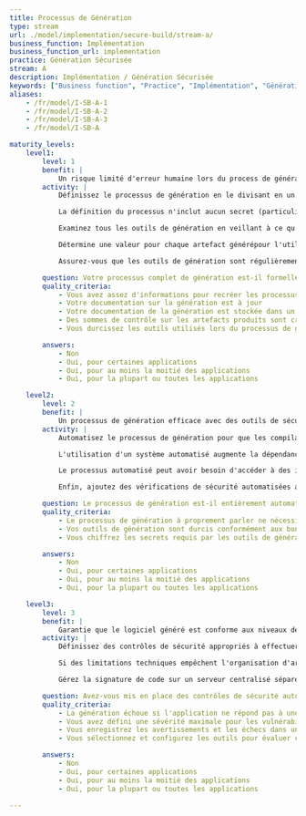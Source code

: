 ```yaml
---
title: Processus de Génération
type: stream
url: ./model/implementation/secure-build/stream-a/
business_function: Implémentation
business_function_url: implementation
practice: Génération Sécurisée
stream: A
description: Implémentation / Génération Sécurisée
keywords: ["Business function", "Practice", "Implémentation", "Génération Sécurisée"]
aliases:
    - /fr/model/I-SB-A-1
    - /fr/model/I-SB-A-2
    - /fr/model/I-SB-A-3
    - /fr/model/I-SB-A

maturity_levels:
    level1:
        level: 1
        benefit: |
            Un risque limité d'erreur humaine lors du process de génération minimisant les problèmes de sécurité
        activity: |
            Définissez le processus de génération en le divisant en un ensemble d'instructions claires devant être suivies soit par une personne, soit par un outil automatisé. La définition du processus de génération décrit l'ensemble du processus de bout en bout afin que la personne ou l'outil puisse le suivre de façon cohérente chaque fois et produise le même résultat. La définition est stockée de façon centralisée et est accessible à tous les outils ou personnes concernées. Évitez d'en stocker plusieurs copies car elles peuvent devenir incohérentes ou périmées.

            La définition du processus n'inclut aucun secret (particulièrement ceux nécessaires pendant le processus de génération).

            Examinez tous les outils de génération en veillant à ce qu'ils soient activement maintenus par les fournisseurs et à jour avec les derniers correctifs de sécurité. Durcissez la configuration de chaque outil pour qu'il soit aligné avec les conseils des fournisseurs et les bonnes pratiques de l'industrie.

            Détermine une valeur pour chaque artefact générépour l'utiliser ultérieurement pour vérifier son intégrité, comme une signature ou une valeur de hachage. Protégez cette valeur et, si l'artefact est signé, le certificat privé de signature .

            Assurez-vous que les outils de génération sont régulièrement mis à jour et correctement durcis.

        question: Votre processus complet de génération est-il formellement décrit?
        quality_criteria:
            - Vous avez assez d'informations pour recréer les processus de génération
            - Votre documentation sur la génération est à jour
            - Votre documentation de la génération est stockée dans un emplacement accessible
            - Des sommes de contrôle sur les artefacts produits sont créées pendant la génération pour permettre une vérification ultérieure
            - Vous durcissez les outils utilisés lors du processus de génération

        answers:
            - Non
            - Oui, pour certaines applications
            - Oui, pour au moins la moitié des applications
            - Oui, pour la plupart ou toutes les applications

    level2:
        level: 2
        benefit: |
            Un processus de génération efficace avec des outils de sécurité intégrés
        activity: |
            Automatisez le processus de génération pour que les compilations puissent être exécutées de manière cohérente à tout moment. Le processus de génération ne devrait généralement nécessiter aucune intervention, réduisant encore la probabilité d'erreurs humaines.

            L'utilisation d'un système automatisé augmente la dépendance à la sécurité des outils de génération et rend le durcissement et le maintien des outils encore plus critique. Portez une attention particulière aux interfaces de ces outils, telles que les portails web et la façon dont ils peuvent être verrouillés. L'exposition d'un outil de génération au réseau pourrait permettre à un acteur malveillant d'altérer l'intégrité du processus. Cela pourrait permettre, par exemple, d'intégrer du code malveillant dans un logiciel.

            Le processus automatisé peut avoir besoin d'accéder à des informations d'identification et à des secrets requis pour construire le logiciel, tels que le certificat de signature de code ou à certains répertoires. Gérez cela avec précaution. Signez les artefacts générés en utilisant un certificat qui identifie l'organisation ou l'unité commerciale qui l'a construit, afin que vous puissiez vérifier l'intégrité.

            Enfin, ajoutez des vérifications de sécurité automatisées appropriées (par exemple en utilisant des outils SAST) dans la chaîne afin de tirer parti de l'automatisation et des avantages liés à la sécurité.

        question: Le processus de génération est-il entièrement automatisé ?
        quality_criteria:
            - Le processus de génération à proprement parler ne nécessite aucune interaction humaine
            - Vos outils de génération sont durcis conformément aux bonnes pratiques et aux conseils du fournisseur
            - Vous chiffrez les secrets requis par les outils de génération et contrôlez les accès selon le principe du moindre privilège

        answers:
            - Non
            - Oui, pour certaines applications
            - Oui, pour au moins la moitié des applications
            - Oui, pour la plupart ou toutes les applications

    level3:
        level: 3
        benefit: |
            Garantie que le logiciel généré est conforme aux niveaux de référence de sécurité
        activity: |
            Définissez des contrôles de sécurité appropriés à effectuer pendant le processus de génération, ainsi que des critères minimums pour passer la génération- ceux-ci peuvent différer selon les profils de risque des différentes applications. Incluez les vérifications de sécurité respectives dans la génération et imposez la fin de son processus au cas où les critères prédéfinis ne seraient pas respectés. Déclenchez des avertissements pour les problèmes en dessous du seuil et enregistrez-les dans un système centralisé pour les suivre et prendre des mesures. Si c'est raisonnable, implémentez un mécanisme d'exception pour contourner ce comportement si le risque d'une vulnérabilité particulière a été accepté ou atténué. Toutefois, assurez-vous que ces cas sont approuvés de façon explicite avant tout et consignez leur occurrence avec une justification.

            Si des limitations techniques empêchent l'organisation d'arrêter la génération automatiquement, assurez les mêmes effets par le biais d'autres mesures telles qu'une politique claire et un audit régulier.

            Gérez la signature de code sur un serveur centralisé séparé qui n'expose pas le certificat au système exécutant la génération. Dans la mesure du possible, utilisez une méthode déterministe qui produit des artefacts reproductibles octet par octet.

        question: Avez-vous mis en place des contrôles de sécurité automatisés dans vos processus de génération?
        quality_criteria:
            - La génération échoue si l'application ne répond pas à une référence minimale de sécurité prédéfinie
            - Vous avez défini une sévérité maximale pour les vulnérabilités
            - Vous enregistrez les avertissements et les échecs dans un système centralisé
            - Vous sélectionnez et configurez les outils pour évaluer chaque application par rapport à ses exigences de sécurité au moins une fois par an

        answers:
            - Non
            - Oui, pour certaines applications
            - Oui, pour au moins la moitié des applications
            - Oui, pour la plupart ou toutes les applications

---
```


